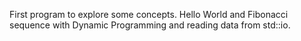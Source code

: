 First program to explore some concepts. Hello World and Fibonacci sequence with Dynamic Programming and reading data from std::io.